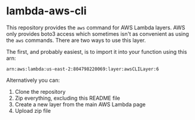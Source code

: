 # lambda-aws-cli

This repository provides the `aws` command for AWS Lambda layers. AWS only provides boto3 access which sometimes isn't as convenient as using the `aws` commands. There are two ways to use this layer.

The first, and probably easiest, is to import it into your function using this arn:

```arn:aws:lambda:us-east-2:804798220069:layer:awsCLILayer:6```

Alternatively you can:

1. Clone the repository
2. Zip everything, excluding this README file
3. Create a new layer from the main AWS Lambda page
4. Upload zip file
